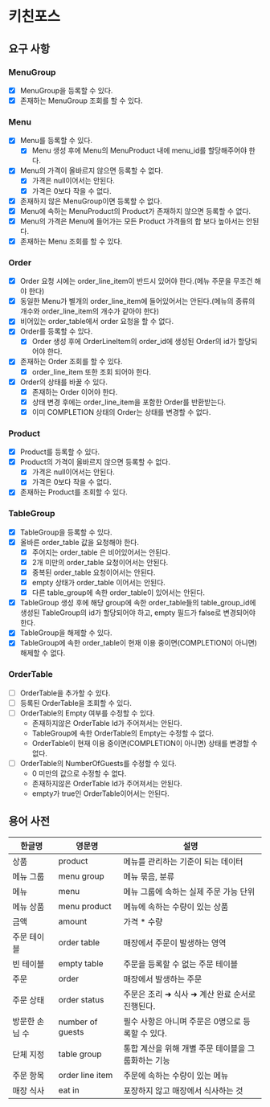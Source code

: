 # 키친포스

## 요구 사항
### MenuGroup

* [x] MenuGroup을 등록할 수 있다.
* [x] 존재하는 MenuGroup 조회를 할 수 있다.

### Menu

* [x] Menu를 등록할 수 있다.
  * [x] Menu 생성 후에 Menu의 MenuProduct 내에 menu_id를 할당해주어야 한다.
* [x] Menu의 가격이 올바르지 않으면 등록할 수 없다.
    * [x] 가격은 null이어서는 안된다.
    * [x] 가격은 0보다 작을 수 없다.
* [x] 존재하지 않은 MenuGroup이면 등록할 수 없다.
* [x] Menu에 속하는 MenuProduct의 Product가 존재하지 않으면 등록할 수 없다.
* [x] Menu의 가격은 Menu에 들어가는 모든 Product 가격들의 합 보다 높아서는 안된다.
* [x] 존재하는 Menu 조회를 할 수 있다.

### Order

* [x] Order 요청 시에는 order_line_item이 반드시 있어야 한다.(메뉴 주문을 무조건 해야 한다)
* [x] 동일한 Menu가 별개의 order_line_item에 들어있어서는 안된다.(메뉴의 종류의 개수와 order_line_item의 개수가 같아야 한다)
* [x] 비어있는 order_table에서 order 요청을 할 수 없다.
* [x] Order를 등록할 수 있다.
    * [x] Order 생성 후에 OrderLineItem의 order_id에 생성된 Order의 id가 할당되어야 한다.
* [x] 존재하는 Order 조회를 할 수 있다.
  * [x] order_line_item 또한 조회 되어야 한다.
* [x] Order의 상태를 바꿀 수 있다.
  * [x] 존재하는 Order 이어야 한다.
  * [x] 상태 변경 후에는 order_line_item을 포함한 Order를 반환받는다.
  * [x] 이미 COMPLETION 상태의 Order는 상태를 변경할 수 없다.

### Product

* [x] Product를 등록할 수 있다.
* [x] Product의 가격이 올바르지 않으면 등록할 수 없다.
    * [x] 가격은 null이어서는 안된다.
    * [x] 가격은 0보다 작을 수 없다.
* [x] 존재하는 Product를 조회할 수 있다.

### TableGroup

* [x] TableGroup을 등록할 수 있다.
* [x] 올바른 order_table 값을 요청해야 한다.
    * [x] 주어지는 order_table 은 비어있어서는 안된다.
    * [x] 2개 미만의 order_table 요청이어서는 안된다.
    * [x] 중복된 order_table 요청이어서는 안된다.
    * [x] empty 상태가 order_table 이어서는 안된다.
    * [x] 다른 table_group에 속한 order_table이 있어서는 안된다.
* [x] TableGroup 생성 후에 해당 group에 속한 order_table들의 table_group_id에 생성된 TableGroup의 id가 할당되어야 하고, empty 필드가 false로 변경되어야 한다.
* [x] TableGroup을 해제할 수 있다.
* [x] TableGroup에 속한 order_table이 현재 이용 중이면(COMPLETION이 아니면) 해제할 수 없다.

### OrderTable

* [ ] OrderTable을 추가할 수 있다.
* [ ] 등록된 OrderTable을 조회할 수 있다.
* [ ] OrderTable의 Empty 여부를 수정할 수 있다.
    * 존재하지않은 OrderTable Id가 주어져서는 안된다.
    * TableGroup에 속한 OrderTable의 Empty는 수정할 수 없다.
    * OrderTable이 현재 이용 중이면(COMPLETION이 아니면) 상태를 변경할 수 없다.
* [ ] OrderTable의 NumberOfGuests를 수정할 수 있다.
    * 0 미만의 값으로 수정할 수 없다.
    * 존재하지않은 OrderTable Id가 주어져서는 안된다.
    * empty가 true인 OrderTable이어서는 안된다.
## 용어 사전

| 한글명 | 영문명 | 설명 |
| --- | --- | --- |
| 상품 | product | 메뉴를 관리하는 기준이 되는 데이터 |
| 메뉴 그룹 | menu group | 메뉴 묶음, 분류 |
| 메뉴 | menu | 메뉴 그룹에 속하는 실제 주문 가능 단위 |
| 메뉴 상품 | menu product | 메뉴에 속하는 수량이 있는 상품 |
| 금액 | amount | 가격 * 수량 |
| 주문 테이블 | order table | 매장에서 주문이 발생하는 영역 |
| 빈 테이블 | empty table | 주문을 등록할 수 없는 주문 테이블 |
| 주문 | order | 매장에서 발생하는 주문 |
| 주문 상태 | order status | 주문은 조리 ➜ 식사 ➜ 계산 완료 순서로 진행된다. |
| 방문한 손님 수 | number of guests | 필수 사항은 아니며 주문은 0명으로 등록할 수 있다. |
| 단체 지정 | table group | 통합 계산을 위해 개별 주문 테이블을 그룹화하는 기능 |
| 주문 항목 | order line item | 주문에 속하는 수량이 있는 메뉴 |
| 매장 식사 | eat in | 포장하지 않고 매장에서 식사하는 것 |
